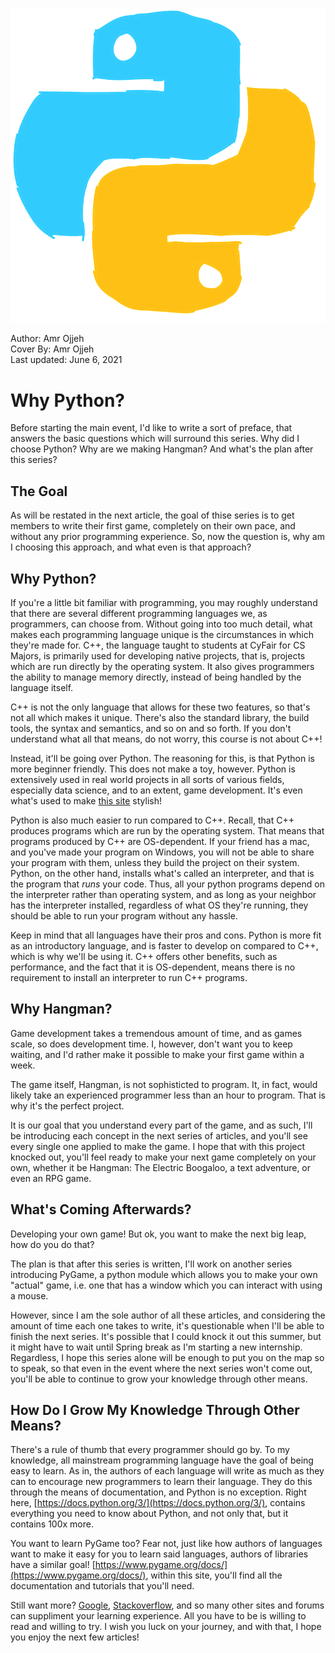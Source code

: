 ![](cover.png)
<figcaption>Author: Amr Ojjeh</figcaption>
<figcaption>Cover By: Amr Ojjeh</figcaption>
<figcaption>Last updated: June 6, 2021</figcaption>

# Why Python?

Before starting the main event, I'd like to write a sort of preface, that answers the basic questions which will surround this series. Why did I choose Python? Why are we making Hangman? And what's the plan after this series?

## The Goal
As will be restated in the next article, the goal of thise series is to get members to write their first game, completely on their own pace, and without any prior programming experience. So, now the question is, why am I choosing this approach, and what even is that approach?

## Why Python?
If you're a little bit familiar with programming, you may roughly understand that there are several different programming languages we, as programmers, can choose from. Without going into too much detail, what makes each programming language unique is the circumstances in which they're made for. C++, the language taught to students at CyFair for CS Majors, is primarily used for developing native projects, that is, projects which are run directly by the operating system. It also gives programmers the ability to manage memory directly, instead of being handled by the language itself.

C++ is not the only language that allows for these two features, so that's not all which makes it unique. There's also the standard library, the build tools, the syntax and semantics, and so on and so forth. If you don't understand what all that means, do not worry, this course is not about C++!

Instead, it'll be going over Python. The reasoning for this, is that Python is more beginner friendly. This does not make a toy, however. Python is extensively used in real world projects in all sorts of various fields, especially data science, and to an extent, game development. It's even what's used to make [this site](https://github.com/lonestarcyfair/lonestarcyfair.github.io/blob/main/build.py) stylish!

Python is also much easier to run compared to C++. Recall, that C++ produces programs which are run by the operating system. That means that programs produced by C++ are OS-dependent. If your friend has a mac, and you've made your program on Windows, you will not be able to share your program with them, unless they build the project on their system. Python, on the other hand, installs what's called an interpreter, and that is the program that *runs* your code. Thus, all your python programs depend on the interpreter rather than operating system, and as long as your neighbor has the interpreter installed, regardless of what OS they're running, they should be able to run your program without any hassle.

Keep in mind that all languages have their pros and cons. Python is more fit as an introductory language, and is faster to develop on compared to C++, which is why we'll be using it. C++ offers other benefits, such as performance, and the fact that it is OS-dependent, means there is no requirement to install an interpreter to run C++ programs.

## Why Hangman?
Game development takes a tremendous amount of time, and as games scale, so does development time. I, however, don't want you to keep waiting, and I'd rather make it possible to make your first game within a week.

The game itself, Hangman, is not sophisticted to program. It, in fact, would likely take an experienced programmer less than an hour to program. That is why it's the perfect project.

It is our goal that you understand every part of the game, and as such, I'll be introducing each concept in the next series of articles, and you'll see every single one applied to make the game. I hope that with this project knocked out, you'll feel ready to make your next game completely on your own, whether it be Hangman: The Electric Boogaloo, a text adventure, or even an RPG game.

## What's Coming Afterwards?
Developing your own game! But ok, you want to make the next big leap, how do you do that?

The plan is that after this series is written, I'll work on another series introducing PyGame, a python module which allows you to make your own "actual" game, i.e. one that has a window which you can interact with using a mouse.

However, since I am the sole author of all these articles, and considering the amount of time each one takes to write, it's questionable when I'll be able to finish the next series. It's possible that I could knock it out this summer, but it might have to wait until Spring break as I'm starting a new internship. Regardless, I hope this series alone will be enough to put you on the map so to speak, so that even in the event where the next series won't come out, you'll be able to continue to grow your knowledge through other means.

## How Do I Grow My Knowledge Through Other Means?
There's a rule of thumb that every programmer should go by. To my knowledge, all mainstream programming language have the goal of being easy to learn. As in, the authors of each language will write as much as they can to encourage new programmers to learn their language. They do this through the means of documentation, and Python is no exception. Right here, [https://docs.python.org/3/](https://docs.python.org/3/), contains everything you need to know about Python, and not only that, but it contains 100x more.

You want to learn PyGame too? Fear not, just like how authors of languages want to make it easy for you to learn said languages, authors of libraries have a similar goal! [https://www.pygame.org/docs/](https://www.pygame.org/docs/), within this site, you'll find all the documentation and tutorials that you'll need.

Still want more? [Google](https://www.google.com), [Stackoverflow](https://stackoverflow.com/), and so many other sites and forums can suppliment your learning experience. All you have to be is willing to read and willing to try. I wish you luck on your journey, and with that, I hope you enjoy the next few articles!
